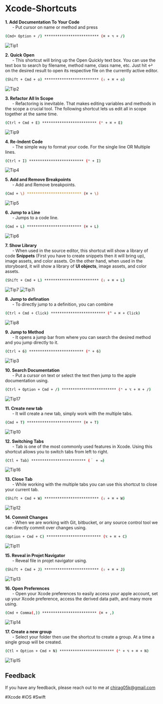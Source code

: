 # Xcode-Shortcuts

**1. Add Documentation To Your Code**<br>
&nbsp;&nbsp;&nbsp;&nbsp;&nbsp; - Put cursor on name or method and press
 ```sh
(Cmd+ Option + /) ************************* (⌘ + ⌥ + /)
```
![Tip1](https://user-images.githubusercontent.com/89680122/161692534-7b60460d-e8c5-445b-b195-09111920f848.gif)

**2. Quick Open**<br>
&nbsp;&nbsp;&nbsp;&nbsp;&nbsp; - This shortcut will bring up the Open Quickly text box. You can use the text box to search by filename, method name, class name, etc. Just hit ↩ on the desired result to open its respective file on the currently active editor.
 ```sh
(Shift + Cmd + o) ************************* (⇧ + ⌘ + o)
```
![Tip2](https://user-images.githubusercontent.com/89680122/161890654-1251b775-df1f-4753-ade0-268fe3c9e7cc.gif)

**3. Refactor All In Scope**<br>
&nbsp;&nbsp;&nbsp;&nbsp;&nbsp; - Refactoring is inevitable. That makes editing variables and methods in the scope a crucial tool. The following shortcut lets us edit all in scope together at the same time.
 ```sh
(Ctrl + Cmd + E) ************************* (⌃ + ⌘ + E)
```
![Tip9](https://user-images.githubusercontent.com/89680122/163752577-260b5f88-fb93-410e-b1b8-634342c7dbc7.gif)

**4. Re-Indent Code**<br>
&nbsp;&nbsp;&nbsp;&nbsp;&nbsp; -  The simple way to format your code. For the single line OR Multiple lines.
 ```sh
(Ctrl + I) ************************* (⌃ + I)
```
![Tip4](https://user-images.githubusercontent.com/89680122/162372321-ea2d7512-ff75-4d47-88d2-dd4470309d02.gif)

**5. Add and Remove Breakpoints**<br>
&nbsp;&nbsp;&nbsp;&nbsp;&nbsp; -  Add and Remove breakpoints.
 ```sh
(Cmd + \) ************************* (⌘ + \)
```
![Tip5](https://user-images.githubusercontent.com/89680122/162667430-83d1c371-2701-4070-a76a-fbc495215af7.gif)

**6. Jump to a Line**<br>
&nbsp;&nbsp;&nbsp;&nbsp;&nbsp; -  Jumps to a code line.
 ```sh
(Cmd + L) ************************* (⌘ + L)
```
![Tip6](https://user-images.githubusercontent.com/89680122/162879805-25eaed32-9f94-4cfd-8b1d-04946b7037b0.gif)

**7. Show Library**<br>
&nbsp;&nbsp;&nbsp;&nbsp;&nbsp; - When used in the source editor, this shortcut will show a library of code **Snippets** (First you have to create snippets then it will bring up), image assets, and color assets. On the other hand, when used in the storyboard, it will show a library of **UI objects**, image assets, and color assets.
 ```sh
(Shift + Cmd + L) ************************* (⇧ + ⌘ + L)
```
![Tip7](https://user-images.githubusercontent.com/89680122/163097896-89b6e2ca-2980-46f6-9d85-7d061ff59040.gif) ![Tip7i](https://user-images.githubusercontent.com/89680122/163097915-271a5464-aefa-4438-af24-4ed66e2f20f3.gif)

**8. Jump to defination**<br>
&nbsp;&nbsp;&nbsp;&nbsp;&nbsp; - To directly jump to a definition, you can combine
 ```sh
(Ctrl + Cmd + Click) ************************* (^ + ⌘ + Click)
```

![Tip8](https://user-images.githubusercontent.com/89680122/163389949-e08a78a9-adf1-4cf8-ad9f-a70c3b5b9685.gif)


**9. Jump to Method**<br>
&nbsp;&nbsp;&nbsp;&nbsp;&nbsp; -  It opens a jump bar from where you can search the desired method and you jump directly to it.
 ```sh
(Ctrl + 6) ************************* (⌃ + 6)
```

![Tip3](https://user-images.githubusercontent.com/89680122/162122914-cf0118c9-ff32-4b86-ad70-18e0d0f26d97.gif)

**10. Search Documentation**<br>
&nbsp;&nbsp;&nbsp;&nbsp;&nbsp; -  Put a cursor on text or select the text then jump to the apple documentation using.
 ```sh
(Ctrl + Option + Cmd + /) ************************* (⌃ + ⌥ + ⌘ + /)
```
![Tip17](https://user-images.githubusercontent.com/89680122/165222657-29b0b869-84bb-4f24-bfc4-502d2e8add67.gif)


**11. Create new tab**<br>
&nbsp;&nbsp;&nbsp;&nbsp;&nbsp; - It will create a new tab, simply work with the multiple tabs.
 ```sh
(Cmd + T) ************************* (⌘ + T)
```

![Tip10](https://user-images.githubusercontent.com/89680122/163916782-61ffc0fa-b2a7-40e0-b7bb-d8def7d9db40.gif)

**12. Switching Tabs**<br>
&nbsp;&nbsp;&nbsp;&nbsp;&nbsp; - Tab is one of the most commonly used features in Xcode. Using this shortcut allows you to switch tabs from left to right.
 ```sh
(Ctl + Tab) ************************* (＾ + ⇥)
```
![Tip16](https://user-images.githubusercontent.com/89680122/165041768-67c91c9e-2fcd-41f3-8121-88f906e3d76c.gif)


**13. Close Tab**<br>
&nbsp;&nbsp;&nbsp;&nbsp;&nbsp; - While working with the multiple tabs you can use this shortcut to close your current tab.
 ```sh
(Shift + Cmd + W) ************************* (⇧ + ⌘ + W)
```
![Tip12](https://user-images.githubusercontent.com/89680122/164371429-953985b1-5127-420b-9ad3-678c8567a304.gif)


**14. Commit Changes**<br>
&nbsp;&nbsp;&nbsp;&nbsp;&nbsp; - When we are working with Git, bitbucket, or any source control tool we can directly commit over changes using.
 ```sh
(Option + Cmd + C) ************************* (⌥ + ⌘ + C)
```
![Tip11](https://user-images.githubusercontent.com/89680122/164149125-dad3acb9-f013-452e-9e53-44c87900f381.gif)


**15. Reveal in Projet Navigator**<br>
&nbsp;&nbsp;&nbsp;&nbsp;&nbsp; - Reveal file in projet navigator using.
 ```sh
(Shift + Cmd + J) ************************* (⇧ + ⌘ + J)
```
![Tip13](https://user-images.githubusercontent.com/89680122/164623828-404e50fd-495b-488f-9571-e1c2fb74323b.gif)

**16. Open Preferences**<br>
&nbsp;&nbsp;&nbsp;&nbsp;&nbsp; - Open your Xcode preferences to easily access your apple account, set up your Xcode preference, access the derived data path, and many more using.
 ```sh
(Cmd + Comma(,)) ************************* (⌘ + ,)
```
![Tip14](https://user-images.githubusercontent.com/89680122/164884177-a0dd672e-1bec-4ef0-92c6-713fd39e728b.gif)

**17. Create a new group**<br>
&nbsp;&nbsp;&nbsp;&nbsp;&nbsp; - Select your folder then use the shortcut to create a group. At a time a single group will be created.
 ```sh
(Ctl + Option + Cmd + N) ************************* (⌃ + ⌥ + ⌘ + N)
```
![Tip15](https://user-images.githubusercontent.com/89680122/164884466-e0c709dd-7e14-41e8-a6cf-58aa54905187.gif)


## Feedback
If you have any feedback, please reach out to me at chirag05k@gmail.com

#Xcode #iOS #Swift 
